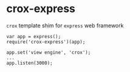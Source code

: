 crox-express
============

`crox` template shim for `express` web framework

```
var app = express();
require('crox-express')(app);

app.set('view engine', 'crox');
...
app.listen(3000);
```
